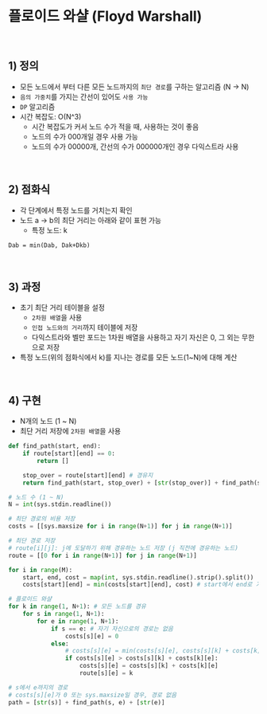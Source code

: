 # 플로이드 와샬 (Floyd Warshall)

<br>

## 1) 정의

* 모든 노드에서 부터 다른 모든 노드까지의 `최단 경로`를 구하는 알고리즘 (N -> N)
* `음의 가중치`를 가지는 간선이 있어도 `사용 가능`
* `DP` 알고리즘
* 시간 복잡도: O(N^3)
  * 시간 복잡도가 커서 노드 수가 적을 때, 사용하는 것이 좋음
  * 노드의 수가 000개일 경우 사용 가능
  * 노드의 수가 00000개, 간선의 수가 000000개인 경우 다익스트라 사용

<br>

## 2) 점화식

* 각 단계에서 특정 노드를 거치는지 확인
* 노드 a -> b의 최단 거리는 아래와 같이 표현 가능
  * 특정 노드: k

```
Dab = min(Dab, Dak+Dkb)
```

<br>

## 3) 과정

* 초기 최단 거리 테이블을 설정
  * `2차원 배열`을 사용
  * `인접 노드와의 거리`까지 테이블에 저장
  * 다익스트라와 벨만 포드는 1차원 배열을 사용하고 자기 자신은 0, 그 외는 무한으로 저장
* 특정 노드(위의 점화식에서 k)를 지나는 경로를  모든 노드(1~N)에 대해 계산
 
<br>

## 4) 구현

* N개의 노드 (1 ~ N)
* 최단 거리 저장에 `2차원 배열`을 사용

```python
def find_path(start, end):
    if route[start][end] == 0:
        return []

    stop_over = route[start][end] # 경유지
    return find_path(start, stop_over) + [str(stop_over)] + find_path(stop_over, end)

# 노드 수 (1 ~ N)
N = int(sys.stdin.readline())

# 최단 경로의 비용 저장
costs = [[sys.maxsize for i in range(N+1)] for j in range(N+1)]

# 최단 경로 저장
# route[i][j]: j에 도달하기 위해 경유하는 노드 저장 (j 직전에 경유하는 노드)
route = [[0 for i in range(N+1)] for j in range(N+1)]

for i in range(M):
    start, end, cost = map(int, sys.stdin.readline().strip().split())
    costs[start][end] = min(costs[start][end], cost) # start에서 end로 가는 비용은 cost

# 플로이드 와샬
for k in range(1, N+1): # 모든 노드를 경유
    for s in range(1, N+1):
        for e in range(1, N+1):
            if s == e: # 자기 자신으로의 경로는 없음
                costs[s][e] = 0
            else:
                # costs[s][e] = min(costs[s][e], costs[s][k] + costs[k][e])
                if costs[s][e] > costs[s][k] + costs[k][e]:
                    costs[s][e] = costs[s][k] + costs[k][e]
                    route[s][e] = k

# s에서 e까지의 경로
# costs[s][e]가 0 또는 sys.maxsize일 경우, 경로 없음
path = [str(s)] + find_path(s, e) + [str(e)]
```
